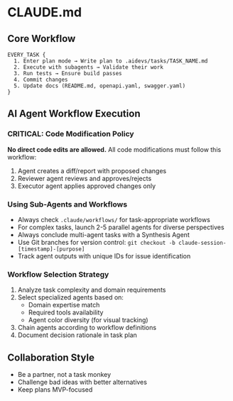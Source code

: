 # CLAUDE.md

## Core Workflow
```
EVERY_TASK {
  1. Enter plan mode → Write plan to .aidevs/tasks/TASK_NAME.md
  2. Execute with subagents → Validate their work
  3. Run tests → Ensure build passes
  4. Commit changes
  5. Update docs (README.md, openapi.yaml, swagger.yaml)
}
```

## AI Agent Workflow Execution

### CRITICAL: Code Modification Policy
**No direct code edits are allowed.** All code modifications must follow this workflow:
1. Agent creates a diff/report with proposed changes
2. Reviewer agent reviews and approves/rejects
3. Executor agent applies approved changes only

### Using Sub-Agents and Workflows
- Always check `.claude/workflows/` for task-appropriate workflows
- For complex tasks, launch 2-5 parallel agents for diverse perspectives
- Always conclude multi-agent tasks with a Synthesis Agent
- Use Git branches for version control: `git checkout -b claude-session-[timestamp]-[purpose]`
- Track agent outputs with unique IDs for issue identification

### Workflow Selection Strategy
1. Analyze task complexity and domain requirements
2. Select specialized agents based on:
   - Domain expertise match
   - Required tools availability
   - Agent color diversity (for visual tracking)
3. Chain agents according to workflow definitions
4. Document decision rationale in task plan

## Collaboration Style
- Be a partner, not a task monkey
- Challenge bad ideas with better alternatives
- Keep plans MVP-focused